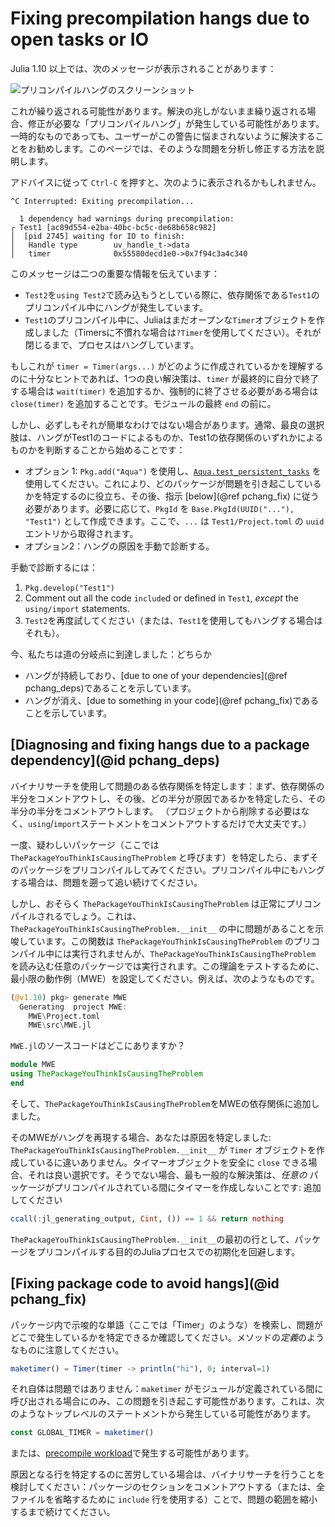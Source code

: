 # Fixing precompilation hangs due to open tasks or IO

Julia 1.10 以上では、次のメッセージが表示されることがあります：

![プリコンパイルハングのスクリーンショット](./img/precompilation_hang.png)

これが繰り返される可能性があります。解決の兆しがないまま繰り返される場合、修正が必要な「プリコンパイルハング」が発生している可能性があります。一時的なものであっても、ユーザーがこの警告に悩まされないように解決することをお勧めします。このページでは、そのような問題を分析し修正する方法を説明します。

アドバイスに従って `Ctrl-C` を押すと、次のように表示されるかもしれません。

```
^C Interrupted: Exiting precompilation...

  1 dependency had warnings during precompilation:
┌ Test1 [ac89d554-e2ba-40bc-bc5c-de68b658c982]
│  [pid 2745] waiting for IO to finish:
│   Handle type        uv_handle_t->data
│   timer              0x55580decd1e0->0x7f94c3a4c340
```

このメッセージは二つの重要な情報を伝えています：

  * `Test2`を`using Test2`で読み込もうとしている際に、依存関係である`Test1`のプリコンパイル中にハングが発生しています。
  * `Test1`のプリコンパイル中に、Juliaはまだオープンな`Timer`オブジェクトを作成しました（Timersに不慣れな場合は`?Timer`を使用してください）。それが閉じるまで、プロセスはハングしています。

もしこれが `timer = Timer(args...)` がどのように作成されているかを理解するのに十分なヒントであれば、1つの良い解決策は、`timer` が最終的に自分で終了する場合は `wait(timer)` を追加するか、強制的に終了させる必要がある場合は `close(timer)` を追加することです。モジュールの最終 `end` の前に。

しかし、必ずしもそれが簡単なわけではない場合があります。通常、最良の選択肢は、ハングがTest1のコードによるものか、Test1の依存関係のいずれかによるものかを判断することから始めることです：

  * オプション 1: `Pkg.add("Aqua")` を使用し、[`Aqua.test_persistent_tasks`](https://juliatesting.github.io/Aqua.jl/dev/#Aqua.test_persistent_tasks-Tuple{Base.PkgId}) を使用してください。これにより、どのパッケージが問題を引き起こしているかを特定するのに役立ち、その後、指示 [below](@ref pchang_fix) に従う必要があります。必要に応じて、`PkgId` を `Base.PkgId(UUID("..."), "Test1")` として作成できます。ここで、`...` は `Test1/Project.toml` の `uuid` エントリから取得されます。
  * オプション2：ハングの原因を手動で診断する。

手動で診断するには：

1. `Pkg.develop("Test1")`
2. Comment out all the code `include`d or defined in `Test1`, *except* the `using/import` statements.
3. `Test2`を再度試してください（または、`Test1`を使用してもハングする場合はそれも）。

今、私たちは道の分岐点に到達しました：どちらか

  * ハングが持続しており、[due to one of your dependencies](@ref pchang_deps)であることを示しています。
  * ハングが消え、[due to something in your code](@ref pchang_fix)であることを示しています。

## [Diagnosing and fixing hangs due to a package dependency](@id pchang_deps)

バイナリサーチを使用して問題のある依存関係を特定します：まず、依存関係の半分をコメントアウトし、その後、どの半分が原因であるかを特定したら、その半分の半分をコメントアウトします。 （プロジェクトから削除する必要はなく、`using`/`import`ステートメントをコメントアウトするだけで大丈夫です。）

一度、疑わしいパッケージ（ここでは `ThePackageYouThinkIsCausingTheProblem` と呼びます）を特定したら、まずそのパッケージをプリコンパイルしてみてください。プリコンパイル中にもハングする場合は、問題を遡って追い続けてください。

しかし、おそらく `ThePackageYouThinkIsCausingTheProblem` は正常にプリコンパイルされるでしょう。これは、`ThePackageYouThinkIsCausingTheProblem.__init__` の中に問題があることを示唆しています。この関数は `ThePackageYouThinkIsCausingTheProblem` のプリコンパイル中には実行されませんが、`ThePackageYouThinkIsCausingTheProblem` を読み込む任意のパッケージでは実行されます。この理論をテストするために、最小限の動作例（MWE）を設定してください。例えば、次のようなものです。

```julia
(@v1.10) pkg> generate MWE
  Generating  project MWE:
    MWE\Project.toml
    MWE\src\MWE.jl
```

`MWE.jl`のソースコードはどこにありますか？

```julia
module MWE
using ThePackageYouThinkIsCausingTheProblem
end
```

そして、`ThePackageYouThinkIsCausingTheProblem`をMWEの依存関係に追加しました。

そのMWEがハングを再現する場合、あなたは原因を特定しました: `ThePackageYouThinkIsCausingTheProblem.__init__` が `Timer` オブジェクトを作成しているに違いありません。タイマーオブジェクトを安全に `close` できる場合、それは良い選択です。そうでない場合、最も一般的な解決策は、*任意の* パッケージがプリコンパイルされている間にタイマーを作成しないことです: 追加してください

```julia
ccall(:jl_generating_output, Cint, ()) == 1 && return nothing
```

`ThePackageYouThinkIsCausingTheProblem.__init__`の最初の行として、パッケージをプリコンパイルする目的のJuliaプロセスでの初期化を回避します。

## [Fixing package code to avoid hangs](@id pchang_fix)

パッケージ内で示唆的な単語（ここでは「Timer」のような）を検索し、問題がどこで発生しているかを特定できるか確認してください。メソッドの*定義*のようなものに注意してください。

```julia
maketimer() = Timer(timer -> println("hi"), 0; interval=1)
```

それ自体は問題ではありません：`maketimer` がモジュールが定義されている間に呼び出される場合にのみ、この問題を引き起こす可能性があります。これは、次のようなトップレベルのステートメントから発生している可能性があります。

```julia
const GLOBAL_TIMER = maketimer()
```

または、[precompile workload](https://github.com/JuliaLang/PrecompileTools.jl)で発生する可能性があります。

原因となる行を特定するのに苦労している場合は、バイナリサーチを行うことを検討してください：パッケージのセクションをコメントアウトする（または、全ファイルを省略するために `include` 行を使用する）ことで、問題の範囲を縮小するまで続けてください。
